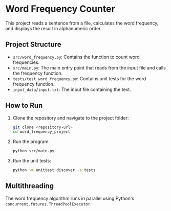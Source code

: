 # Word Frequency Counter

This project reads a sentence from a file, calculates the word frequency, and displays the result in alphanumeric order.

## Project Structure

- `src/word_frequency.py`: Contains the function to count word frequencies.
- `src/main.py`: The main entry point that reads from the input file and calls the frequency function.
- `tests/test_word_frequency.py`: Contains unit tests for the word frequency function.
- `input_data/input.txt`: The input file containing the text.

## How to Run

1. Clone the repository and navigate to the project folder:

    ```bash
    git clone <repository-url>
    cd word_frequency_project
    ```

2. Run the program:

    ```bash
    python src/main.py
    ```

3. Run the unit tests:

    ```bash
    python -m unittest discover -s tests
    ```


## Multithreading

The word frequency algorithm runs in parallel using Python's `concurrent.futures.ThreadPoolExecutor`.
